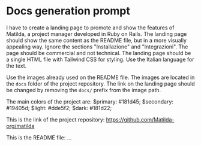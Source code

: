 # Docs generation prompt

I have to create a landing page to promote and show the features of Matilda, a project manager developed in Ruby on Rails.
The landing page should show the same content as the README file, but in a more visually appealing way. Ignore the sections "Installazione" and "Integrazioni". The page should be commercial and not technical.
The landing page should be a single HTML file with Tailwind CSS for styling.
Use the Italian language for the text.

Use the images already used on the README file. The images are located in the `docs` folder of the project repository. The link on the landing page should be changed by removing the `docs/` prefix from the image path.

The main colors of the project are:
$primary: #181d45;
$secondary: #19405d;
$light: #dde5f2;
$dark: #181d22;

This is the link of the project repository:
https://github.com/Matilda-org/matilda

This is the README file:
...

